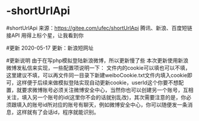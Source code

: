 # -shortUrlApi

#shortUrlApi 来源：https://gitee.com/ufec/shortUrlApi
腾讯、新浪、百度短链接API 用得上标个星，让我看到你

#更新
2020-05-17 更新：新浪短网址

#更新说明
由于在写php模拟登陆新浪微博，所以更新慢了些 本次更新使用新浪微博发私信来实现，一些配置项说明一下： 文件内的cookie可以填也可以不填，这里建议不填，可以再文件同一目录下新建weiboCookie.txt文件内填入cookie即可，这样便于后续来做模拟登陆实现自动更新cookie，userId这个你要不想配置，就要求微博账号必须关注微博安全中心，当然你也可以创建另一个账号，互相关注，填入另一个账号的id(这里你不会的话就别乱改)，其次需要注意的是，你必须跟填入的账号id所对应的账号有聊天，例如微博安全中心，你可以随便发一条消息，这样就有了会话id，程序就能识别。

